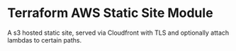 # Terraform AWS Static Site Module

A s3 hosted static site, served via Cloudfront with TLS and optionally attach lambdas to certain paths.